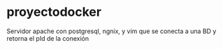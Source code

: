# proyectodocker
Servidor apache con postgresql, ngnix, y vim que se conecta a una BD y retorna el pId de la conexión
